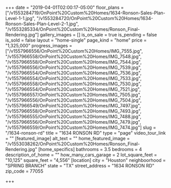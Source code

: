 +++
date = "2019-04-01T02:00:17-05:00"
floor_plans = ["/v1553284719/OnPoint%20Custom%20Homes/1634-Ronson-Sales-Plan-Level-1-1.jpg", "/v1553284720/OnPoint%20Custom%20Homes/1634-Ronson-Sales-Plan-Level-2-1.jpg", "/v1553285334/OnPoint%20Custom%20Homes/Ronson_Final-Rendering.jpg"]
gallery_images = []
is_on_sale = true
is_pending = false
is_sold = false
layout = "home-single"
page_kind = "home"
price = "1,325,000"
progress_images = ["/v1557966556/OnPoint%20Custom%20Homes/IMG_7555.jpg", "/v1557966558/OnPoint%20Custom%20Homes/IMG_7548.jpg", "/v1557966558/OnPoint%20Custom%20Homes/IMG_7544.jpg", "/v1557966556/OnPoint%20Custom%20Homes/IMG_7539.jpg", "/v1557966554/OnPoint%20Custom%20Homes/IMG_7536.jpg", "/v1557966554/OnPoint%20Custom%20Homes/IMG_7533.jpg", "/v1557966558/OnPoint%20Custom%20Homes/IMG_7530.jpg", "/v1557966554/OnPoint%20Custom%20Homes/IMG_7521.jpg", "/v1557966557/OnPoint%20Custom%20Homes/IMG_7505.jpg", "/v1557966556/OnPoint%20Custom%20Homes/IMG_7504.jpg", "/v1557966549/OnPoint%20Custom%20Homes/IMG_7497.jpg", "/v1557966558/OnPoint%20Custom%20Homes/IMG_7493.jpg", "/v1557966555/OnPoint%20Custom%20Homes/IMG_7488.jpg", "/v1557966556/OnPoint%20Custom%20Homes/IMG_7479.jpg", "/v1557966559/OnPoint%20Custom%20Homes/IMG_7474.jpg"]
slug = "/1634-ronson-rd"
title = "1634 RONSON RD"
type = "page"
video_tour_link = ""
[featured_image]
alt_text = ""
home_featured_image = "/v1553038262/OnPoint%20Custom%20Homes/Ronson_Final-Rendering.jpg"
[home_specifics]
bathrooms = 3.5
bedrooms = 4
description_of_home = ""
how_many_cars_garage = 2
lot_square_feet = "10,125"
square_feet = "4,556"
[location]
city = "Houston"
neighboorhood = "SPRING BRANCH"
state = "TX"
street_address = "1634 RONSON RD"
zip_code = 77055

+++
